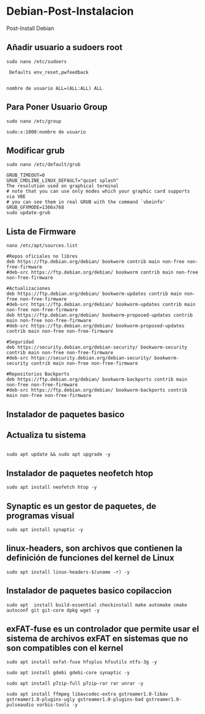 # Debian-Post-Instalacion
Post-Install Debian 

## Añadir usuario a sudoers root

`sudo nano /etc/sudoers`


```
 Defaults env_reset,pwfeedback
 
```

```
nombre de usuario ALL=(ALL:ALL) ALL

```
## Para Poner Usuario Group

`sudo nano /etc/group`

```
sudo:x:1000:nombre de usuario

```
## Modificar grub

`sudo nano /etc/default/grub`

```
GRUB_TIMEOUT=0
GRUB_CMDLINE_LINUX_DEFAULT="quiet splash"
The resolution used on graphical terminal
# note that you can use only modes which your graphic card supports via VBE
# you can see them in real GRUB with the command `vbeinfo'
GRUB_GFXMODE=1366x768
sudo update-grub

```
## Lista de Firmware

`nano /etc/apt/sources.list`

```
#Repos oficiales no libres
deb https://ftp.debian.org/debian/ bookworm contrib main non-free non-free-firmware
#deb-src https://ftp.debian.org/debian/ bookworm contrib main non-free non-free-firmware

#Actualizaciones
deb https://ftp.debian.org/debian/ bookworm-updates contrib main non-free non-free-firmware
#deb-src https://ftp.debian.org/debian/ bookworm-updates contrib main non-free non-free-firmware
deb https://ftp.debian.org/debian/ bookworm-proposed-updates contrib main non-free non-free-firmware
#deb-src https://ftp.debian.org/debian/ bookworm-proposed-updates contrib main non-free non-free-firmware

#Seguridad
deb https://security.debian.org/debian-security/ bookworm-security contrib main non-free non-free-firmware
#deb-src https://security.debian.org/debian-security/ bookworm-security contrib main non-free non-free-firmware

#Repositorios Backports
deb https://ftp.debian.org/debian/ bookworm-backports contrib main non-free non-free-firmware
#deb-src https://ftp.debian.org/debian/ bookworm-backports contrib main non-free non-free-firmware

```
## Instalador de paquetes basico


## Actualiza tu sistema

```

sudo apt update && sudo apt upgrade -y

```
## Instalador de paquetes neofetch htop


```
sudo apt install neofetch htop -y

```

## Synaptic es un gestor de paquetes, de programas visual

```
sudo apt install synaptic -y

```

## linux-headers, son archivos que contienen la definición de funciones del kernel de Linux


```
sudo apt install linux-headers-$(uname -r) -y

```
## Instalador de paquetes basico copilaccion

```
sudo apt  install build-essential checkinstall make automake cmake autoconf git git-core dpkg wget -y

```

## exFAT-fuse es un controlador que permite usar el sistema de archivos exFAT en sistemas que no son compatibles con el kernel

```
sudo apt install exfat-fuse hfsplus hfsutils ntfs-3g -y

```

```
sudo apt install gdebi gdebi-core synaptic -y

```

```
sudo apt install p7zip-full p7zip-rar rar unrar -y

```

```
sudo apt install ffmpeg libavcodec-extra gstreamer1.0-libav gstreamer1.0-plugins-ugly gstreamer1.0-plugins-bad gstreamer1.0-pulseaudio vorbis-tools -y
```

